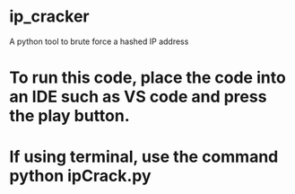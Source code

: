# ip_cracker
A python tool to brute force a hashed IP address

# To run this code, place the code into an IDE such as VS code and press the play button.
# If using terminal, use the command python ipCrack.py
